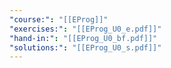 ```yaml
---
"course:": "[[EProg]]"
"exercises:": "[[EProg_U0_e.pdf]]"
"hand-in:": "[[EProg_U0_bf.pdf]]"
"solutions:": "[[EProg_U0_s.pdf]]"
---
```

